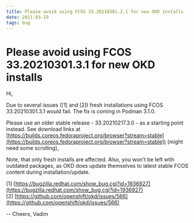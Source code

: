```yaml
---
title: Please avoid using FCOS 33.20210301.3.1 for new OKD installs
date: 2021-03-19
tags: bug
---
```


# Please avoid using FCOS 33.20210301.3.1 for new OKD installs

Hi,

Due to several issues ([1] and [2]) fresh installations using FCOS
33.20210301.3.1 would fail. The fix is coming in Podman 3.1.0.

Please use an older stable release - 33.20210217.3.0 - as a starting
point instead. See download links at
[https://builds.coreos.fedoraproject.org/browser?stream=stable](https://builds.coreos.fedoraproject.org/browser?stream=stable]) (might
need some scrolling),

Note, that only fresh installs are affected. Also, you won't be left
with outdated packages, as OKD does update themselves to latest stable
FCOS content during installation/update.

[1] [https://bugzilla.redhat.com/show_bug.cgi?id=1936927](https://bugzilla.redhat.com/show_bug.cgi?id=1936927) <br>
[2] [https://github.com/openshift/okd/issues/566](https://github.com/openshift/okd/issues/566)

--
Cheers,
Vadim
